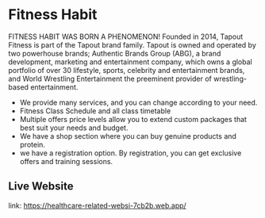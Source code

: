 # Fitness Habit

FITNESS HABIT WAS BORN A PHENOMENON!
Founded in 2014, Tapout Fitness is part of the Tapout brand family. Tapout is owned and operated by two powerhouse brands; Authentic Brands Group (ABG), a brand development, marketing and entertainment company, which owns a global portfolio of over 30 lifestyle, sports, celebrity and entertainment brands, and World Wrestling Entertainment the preeminent provider of wrestling-based entertainment.

- We provide many services, and you can change according to your need.
- Fitness Class Schedule and all class timetable
- Multiple offers price levels allow you to extend custom packages that best suit your needs and budget.
- We have a shop section where you can buy genuine products and protein.
- we have a registration option. By registration, you can get exclusive offers and training sessions.

## Live Website

link: https://healthcare-related-websi-7cb2b.web.app/
